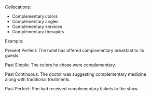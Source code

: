 Collocations:

- Complementary colors
- Complementary angles
- Complementary services
- Complementary therapies 

Example:

Present Perfect:
The hotel has offered complementary breakfast to its guests.

Past Simple:
The colors he chose were complementary.

Past Continuous: 
The doctor was suggesting complementary medicine along with traditional treatments.

Past Perfect:
She had received complementary tickets to the show.